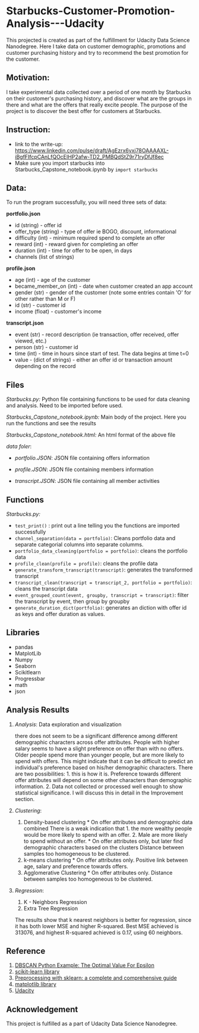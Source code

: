 # Starbucks-Customer-Promotion-Analysis---Udacity
This projected is created as part of the fulfillment for Udacity Data Science Nanodegree. Here I take data on customer demographic, promotions and customer purchasing history and try to recommend the best promotion for the customer. 

## Motivation: 
I take experimental data collected over a period of one month by Starbucks on their customer's purchasing history, and discover what are the groups in there and what are the offers that really excite people. The purpose of the project is to discover the best offer for customers at Starbucks. 

## Instruction:
* link to the write-up: https://www.linkedin.com/pulse/draft/AgEzrx6vxj78OAAAAXL-iBgfFIfcpCAnLfQOcEIHP2afw-TD2_PMBQdStZ9r71ryDfJf8ec
* Make sure you import starbucks into Starbucks_Capstone_notebook.ipynb by `import starbucks`

## Data: 
To run the program successfully, you will need three sets of data: 

**portfolio.json**
* id (string) - offer id
* offer_type (string) - type of offer ie BOGO, discount, informational
* difficulty (int) - minimum required spend to complete an offer
* reward (int) - reward given for completing an offer
* duration (int) - time for offer to be open, in days
* channels (list of strings)

**profile.json**
* age (int) - age of the customer
* became_member_on (int) - date when customer created an app account
* gender (str) - gender of the customer (note some entries contain 'O' for other rather than M or F)
* id (str) - customer id
* income (float) - customer's income

**transcript.json**

* event (str) - record description (ie transaction, offer received, offer viewed, etc.)
* person (str) - customer id
* time (int) - time in hours since start of test. The data begins at time t=0
* value - (dict of strings) - either an offer id or transaction amount depending on the record

## Files
*Starbucks.py:*
Python file containing functions to be used for data cleaning and analysis. Need to be imported before used. 

*Starbucks_Capstone_notebook.ipynb:*
Main body of the project. Here you run the functions and see the results

*Starbucks_Capstone_notebook.html:*
An html format of the above file

*data foler*:
 * *portfolio.JSON*: JSON file containing offers information
 
 * *profile.JSON*: JSON file containing members information
 
 * *transcript.JSON*: JSON file containing all member activities

## Functions
*Starbucks.py:*
* `test_print()` : print out a line telling you the functions are imported successfully
* `channel_separation(data = portfolio)`: Cleans portfolio data and separate categorial columns into separate columms.
* `portfolio_data_cleaning(portfolio = portfolio)`: cleans the portfolio data
* `profile_clean(profile = profile)`: cleans the profile data
* `generate_transform_transcript(transcript)`: generates the transformed transcript
* `transcript_clean(transcript = transcript_2, portfolio = portfolio)`: cleans the transcript data
* `event_grouped_count(event, groupby, transcript = transcript)`: filter the transcript by event, then group by groupby
* `generate_duration_dict(portfolio)`: generates an diction with offer id as keys and offer duration as values.


## Libraries
* pandas
* MatplotLib
* Numpy
* Seaborn
* Scikitlearn
* Progressbar
* math
* json

## Analysis Results
1. *Analysis*: Data exploration and visualization
    
    there does not seem to be a significant difference among different demographic characters across offer attributes.  People with higher salary seems to have a slight preference on offer than with no offers. Older people spend more than younger people, but are more likely to spend with offers. This might indicate that it can be difficult to predict an individual's preference based on his/her demographic characters. There are two possibilities: 1. this is how it is. Preference towards different offer attributes will depend on some other characters than demographic information. 2. Data not collected or processed well enough to show statistical significance. I will discuss this in detail in the Improvement section. 
2. *Clustering*:
    1. Density-based clustering
            * On offer attributes and demographic data combined
              There is a weak indication that 1. the more wealthy people would be more likely to spend with an offer. 2. Male are more likely to spend without an offer.
            * On offer attributes only, but later find demographic characters based on the clusters
              Distance between samples too homogeneous to be clustered. 
    2. k-means clustering
            * On offer attributes only.
             Positive link between age, salary and preference towards offers.
    3. Agglomerative Clustering
            * On offer attributes only.
            Distance between samples too homogeneous to be clustered. 
3. *Regression*:
    1. K - Neighbors Regression
    2. Extra Tree Regression
    
    The results show that k nearest neighbors is better for regression, since it has both lower MSE and higher R-squared. Best MSE achieved is 313076, and highest R-squared achieved is 0.17, using 60 neighbors.
    
## Reference
1. [DBSCAN Python Example: The Optimal Value For Epsilon](EPShttps://towardsdatascience.com/machine-learning-clustering-dbscan-determine-the-optimal-value-for-epsilon-eps-python-example-3100091cfbc)
2. [scikit-learn library](https://scikit-learn.org/stable/index.html)
3. [Preprocessing with sklearn: a complete and comprehensive guide](https://towardsdatascience.com/preprocessing-with-sklearn-a-complete-and-comprehensive-guide-670cb98fcfb9)
4. [matplotlib library](https://matplotlib.org/3.1.0/index.html)
5. [Udacity](https://classroom.udacity.com/me)

## Acknowledgement
This project is fulfilled as a part of Udacity Data Science Nanodegree.
